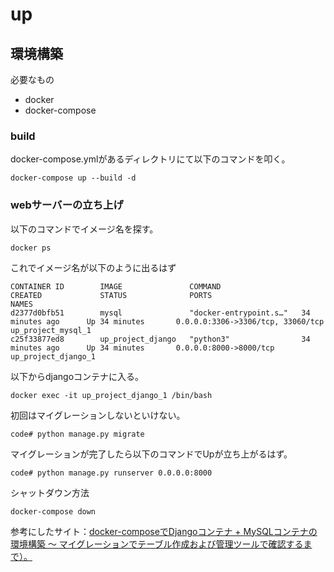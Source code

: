 # up

## 環境構築

必要なもの

- docker
- docker-compose

### build

docker-compose.ymlがあるディレクトリにて以下のコマンドを叩く。

```
docker-compose up --build -d
```

### webサーバーの立ち上げ

以下のコマンドでイメージ名を探す。

```
docker ps
```

これでイメージ名が以下のように出るはず

```
CONTAINER ID        IMAGE               COMMAND                  CREATED             STATUS              PORTS                               NAMES
d2377d0bfb51        mysql               "docker-entrypoint.s…"   34 minutes ago      Up 34 minutes       0.0.0.0:3306->3306/tcp, 33060/tcp   up_project_mysql_1
c25f33877ed8        up_project_django   "python3"                34 minutes ago      Up 34 minutes       0.0.0.0:8000->8000/tcp              up_project_django_1
```

以下からdjangoコンテナに入る。

```
docker exec -it up_project_django_1 /bin/bash
```

初回はマイグレーションしないといけない。

```
code# python manage.py migrate
```

マイグレーションが完了したら以下のコマンドでUpが立ち上がるはず。

```
code# python manage.py runserver 0.0.0.0:8000
```

シャットダウン方法

```
docker-compose down
```


参考にしたサイト：[docker-composeでDjangoコンテナ + MySQLコンテナの環境構築 〜 マイグレーションでテーブル作成および管理ツールで確認するまで）。](https://qiita.com/Butterthon/items/e85825d3eff6559a1cf1)
